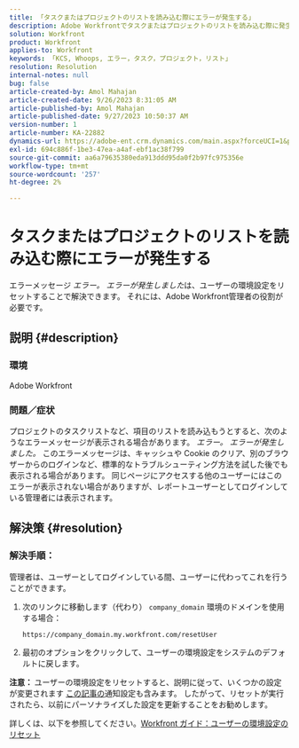 ```yaml
---
title: 「タスクまたはプロジェクトのリストを読み込む際にエラーが発生する」
description: Adobe Workfrontでタスクまたはプロジェクトのリストを読み込む際に発生した「エラー」を解決する方法を説明します。 ユーザーの環境設定をリセットします。
solution: Workfront
product: Workfront
applies-to: Workfront
keywords: 「KCS, Whoops, エラー，タスク，プロジェクト，リスト」
resolution: Resolution
internal-notes: null
bug: false
article-created-by: Amol Mahajan
article-created-date: 9/26/2023 8:31:05 AM
article-published-by: Amol Mahajan
article-published-date: 9/27/2023 10:50:37 AM
version-number: 1
article-number: KA-22882
dynamics-url: https://adobe-ent.crm.dynamics.com/main.aspx?forceUCI=1&pagetype=entityrecord&etn=knowledgearticle&id=306dbe03-475c-ee11-be6f-6045bd006079
exl-id: 694c886f-1be3-47ea-a4af-ebf1ac38f799
source-git-commit: aa6a79635380eda913ddd95da0f2b97fc975356e
workflow-type: tm+mt
source-wordcount: '257'
ht-degree: 2%

---
```


# タスクまたはプロジェクトのリストを読み込む際にエラーが発生する


エラーメッセージ *エラー。 エラーが発生しました*&#x200B;は、ユーザーの環境設定をリセットすることで解決できます。 それには、Adobe Workfront管理者の役割が必要です。

## 説明 {#description}


### <b>環境</b>

Adobe Workfront

### <b>問題／症状</b>

プロジェクトのタスクリストなど、項目のリストを読み込もうとすると、次のようなエラーメッセージが表示される場合があります。 *エラー。 エラーが発生しました。* このエラーメッセージは、キャッシュや Cookie のクリア、別のブラウザーからのログインなど、標準的なトラブルシューティング方法を試した後でも表示される場合があります。 同じページにアクセスする他のユーザーにはこのエラーが表示されない場合がありますが、レポートユーザーとしてログインしている管理者には表示されます。


## 解決策 {#resolution}


### 解決手順：

管理者は、ユーザーとしてログインしている間、ユーザーに代わってこれを行うことができます。

1. 次のリンクに移動します（代わり） `company_domain` 環境のドメインを使用する場合：

   `https://company_domain.my.workfront.com/resetUser`
2. 最初のオプションをクリックして、ユーザーの環境設定をシステムのデフォルトに戻します。


<b>注意： </b>ユーザーの環境設定をリセットすると、説明に従って、いくつかの設定が変更されます [この記事の](https://experienceleague.adobe.com/docs/workfront/using/administration-and-setup/add-users/create-manage-users/reset-a-users-preferences.html)通知設定も含みます。 したがって、リセットが実行されたら、以前にパーソナライズした設定を更新することをお勧めします。

詳しくは、以下を参照してください。[Workfront ガイド：ユーザーの環境設定のリセット](https://experienceleague.adobe.com/docs/workfront/using/administration-and-setup/add-users/create-manage-users/reset-a-users-preferences.html)
